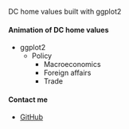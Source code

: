 DC home values built with ggplot2

#### Animation of DC home values
- ggplot2
    - Policy
        - Macroeconomics
        - Foreign affairs
        - Trade

#### Contact me
- [<i class="fa fa-github" aria-hidden="true"></i> GitHub](https://github.com/philbowsher)
